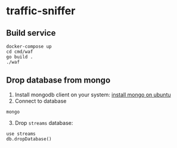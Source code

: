 # traffic-sniffer
## Build service
  ```
  docker-compose up
  cd cmd/waf
  go build .
  ./waf
  ```
## Drop database from mongo
1. Install mongodb client on your system:
[install mongo on ubuntu](https://docs.mongodb.com/manual/tutorial/install-mongodb-on-ubuntu/)
2. Connect to database
```
mongo
```
3. Drop `streams` database:
```
use streams
db.dropDatabase()
```
